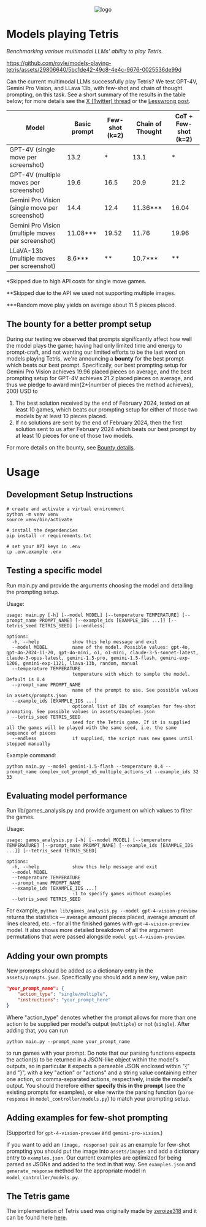 <p align="center">
    <img src="https://github.com/rovle/tetris-ai/raw/main/.gfx/logo_original.png" alt="logo"/>
</p>

# Models playing Tetris

*Benchmarking various multimodal LLMs' ability to play Tetris.*

https://github.com/rovle/models-playing-tetris/assets/29806640/5bc1de42-49c8-4e4c-9676-0025536de99d

Can the current multimodal LLMs successfully play Tetris? We test GPT-4V, Gemini Pro Vision, and LLava 13b, with few-shot and chain of thought prompting, on this task. See a short summary of the results in the table below; for more details see the [X (Twitter) thread](https://twitter.com/magabrielagc/status/1753086983658713482) or the [Lesswrong post](https://www.lesswrong.com/posts/vk3JmXhNHi8zyJrfP/putting-multimodal-llms-to-the-tetris-test).

| Model | Basic prompt | Few-shot (k=2) | Chain of Thought | CoT + Few-shot (k=2) |
|-------|--------------|----------------|-------------------|----------------------|
| GPT-4V (single move per screenshot) | 13.2 | * | 13.1 | * |
| GPT-4V (multiple moves per screenshot) | 19.6 | 16.5 | 20.9 | 21.2 |
| Gemini Pro Vision (single move per screenshot) | 14.4 | 12.4 | 11.36*** | 16.04 |
| Gemini Pro Vision (multiple moves per screenshot) | 11.08*** | 19.52 | 11.76 | 19.96 |
| LLaVA-13b (multiple moves per screenshot) | 8.6*** | ** | 10.7*** | ** |

\*Skipped due to high API costs for single move games.

\**Skipped due to the API we used not supporting multiple images.

\***Random move play yields on average about 11.5 pieces placed.

## The bounty for a better prompt setup

During our testing we observed that prompts significantly affect how well the model plays the game; having had only limited time and energy to prompt-craft, and not wanting our limited efforts to be the last word on models playing Tetris, we're announcing a **bounty** for the best prompt which beats our best prompt. Specifically, our best prompting setup for Gemini Pro Vision achieves 19.96 placed pieces on average, and the best prompting setup for GPT-4V achieves 21.2 placed pieces on average, and thus we pledge to award min(2*{number of pieces the method achieves}, 200) USD to
1) The best solution received by the end of February 2024, tested on at least 10 games, which beats our prompting setup for either of those two models by at least 10 pieces placed.
2) If no solutions are sent by the end of February 2024, then the first solution sent to us after February 2024 which beats our best prompt by at least 10 pieces for one of those two models.

For more details on the bounty, see [Bounty details](bounty_details.md).

# Usage

## Development Setup Instructions

```console
# create and activate a virtual environment
python -m venv venv
source venv/bin/activate

# install the dependencies
pip install -r requirements.txt

# set your API keys in .env
cp .env.example .env
```

## Testing a specific model

Run main.py and provide the arguments choosing the model and detailing the prompting setup.

Usage:

```console
usage: main.py [-h] [--model MODEL] [--temperature TEMPERATURE] [--prompt_name PROMPT_NAME] [--example_ids [EXAMPLE_IDS ...]] [--tetris_seed TETRIS_SEED] [--endless]

options:
  -h, --help            show this help message and exit
  --model MODEL         name of the model. Possible values: gpt-4o, gpt-4o-2024-11-20, gpt-4o-mini, o1, o1-mini, claude-3-5-sonnet-latest, claude-3-opus-latest, gemini-1.5-pro, gemini-1.5-flash, gemini-exp-1206, gemini-exp-1121, llava-13b, random, manual
  --temperature TEMPERATURE
                        temperature with which to sample the model. Default is 0.4
  --prompt_name PROMPT_NAME
                        name of the prompt to use. See possible values in assets/prompts.json
  --example_ids [EXAMPLE_IDS ...]
                        optional list of IDs of examples for few-shot prompting. See possible values in assets/examples.json
  --tetris_seed TETRIS_SEED
                        seed for the Tetris game. If it is supplied all the games will be played with the same seed, i.e. the same sequence of pieces
  --endless             if supplied, the script runs new games until stopped manually
```

Example command:

```console
python main.py --model gemini-1.5-flash --temperature 0.4 --prompt_name complex_cot_prompt_n5_multiple_actions_v1 --example_ids 32 33
```

## Evaluating model performance

Run lib/games_analysis.py and provide argument on which values to filter the games.

Usage:

```console
usage: games_analysis.py [-h] [--model MODEL] [--temperature TEMPERATURE] [--prompt_name PROMPT_NAME] [--example_ids [EXAMPLE_IDS ...]] [--tetris_seed TETRIS_SEED]

options:
  -h, --help            show this help message and exit
  --model MODEL
  --temperature TEMPERATURE
  --prompt_name PROMPT_NAME
  --example_ids [EXAMPLE_IDS ...]
                        -1 to specify games without examples
  --tetris_seed TETRIS_SEED
```

For example, `python lib/games_analysis.py --model gpt-4-vision-preview` returns the statistics — average amount pieces placed, average amount of lines cleared, etc. – for all the finished games with `gpt-4-vision-preview` model. It also shows more detailed breakdown of all the argument permutations that were passed alongside `model gpt-4-vision-preview`.

## Adding your own prompts

New prompts should be added as a dictionary entry in the `assets/prompts.json`. Specifically you should add a new key, value pair:
```json
"your_prompt_name": {
    "action_type": "single/multiple",
    "instructions": "your_prompt_here"
}
```
Where "action_type" denotes whether the prompt allows for more than one action to be supplied per model's output (`multiple`) or not (`single`). After adding that, you can run
```console
python main.py --prompt_name your_prompt_name
```
to run games with your prompt. Do note that our parsing functions expects the action(s) to be returned in a JSON-like object within the model's outputs, so in particular it expects a parseable JSON enclosed within "{" and "}", with a key "action" or "actions" and a string value containing either one action, or comma-separated actions, respectively, inside the model's output. You should therefore either **specify this in the prompt** (see the existing prompts for examples), or else rewrite the parsing function (`parse response` in `model_controller/models.py`) to match your prompting setup.

## Adding examples for few-shot prompting

(Supported for `gpt-4-vision-preview` and `gemini-pro-vision`.)

If you want to add an `(image, response)` pair as an example for few-shot prompting you should put the image into `assets/images` and add a dictionary entry to `examples.json`. Our current examples are optimized for being parsed as JSONs and added to the text in that way. See `examples.json` and `generate_response` method for the appropriate model in `model_controller/models.py`.

## The Tetris game

The implementation of Tetris used was originally made by [zeroize318](https://github.com/zeroize318) and it can be found here [here](https://github.com/zeroize318/tetris_ai).

